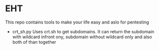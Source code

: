 # EHT
This repo contains tools to make your life easy and aslo for pentesting

- crt_sh.py
Uses crt.sh to get subdomains. It can return the subdomain with wildcard infront ony, subdomain without wildcard only and also both of than together 

